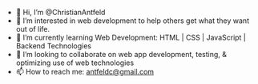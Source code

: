 - 👋 Hi, I’m @ChristianAntfeld
- 👀 I’m interested in web development to help others get what they want out of life.
- 🌱 I’m currently learning Web Development: HTML | CSS | JavaScript | Backend Technologies
- 💞️ I’m looking to collaborate on web app development, testing, & optimizing use of web technologies
- 📫 How to reach me: antfeldc@gmail.com

<!---
ChristianAntfeld/ChristianAntfeld is a ✨ special ✨ repository because its `README.md` (this file) appears on your GitHub profile.
You can click the Preview link to take a look at your changes.
--->
